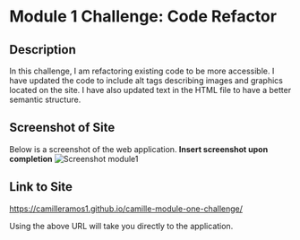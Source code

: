 # Module 1 Challenge: Code Refactor

## Description

In this challenge, I am refactoring existing code to be more accessible. I have updated the code to include alt tags describing images and graphics located on the site. I have also updated text in the HTML file to have a better semantic structure.

## Screenshot of Site 

Below is a screenshot of the web application.
**Insert screenshot upon completion**
![Screenshot module1](https://user-images.githubusercontent.com/129894673/232340981-ecf11564-1611-415f-a31a-021fe068f65e.png)

## Link to Site

https://camilleramos1.github.io/camille-module-one-challenge/

Using the above URL will take you directly to the application.
